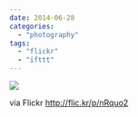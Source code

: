 ```yaml
---
date: 2014-06-28
categories: 
  - "photography"
tags: 
  - "flickr"
  - "ifttt"
---
```


![](https://farm3.staticflickr.com/2896/14342778589_5f099543b4_b.jpg)  

  
  
via Flickr http://flic.kr/p/nRquo2
